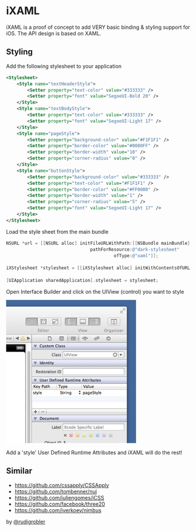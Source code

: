 # iXAML

iXAML is a proof of concept to add VERY basic binding & styling support for iOS. The API design is based on XAML.

## Styling

Add the following stylesheet to your application

```xml
<Stylesheet>
    <Style name="textHeaderStyle">
        <Setter property="text-color" value="#333333" />
        <Setter property="font" value="SegoeUI-Bold 20" />
    </Style>
    <Style name="textBodyStyle">
        <Setter property="text-color" value="#333333" />
        <Setter property="font" value="SegoeUI-Light 17" />
    </Style>
    <Style name="pageStyle">
        <Setter property="background-color" value="#F1F1F1" />
        <Setter property="border-color" value="#0000FF" />
        <Setter property="border-width" value="10" />
        <Setter property="corner-radius" value="0" />
    </Style>
    <Style name="buttonStyle">
        <Setter property="background-color" value="#333333" />
        <Setter property="text-color" value="#F1F1F1" />
        <Setter property="border-color" value="#FF0000" />        
        <Setter property="border-width" value="1" />
        <Setter property="corner-radius" value="5" />
        <Setter property="font" value="SegoeUI-Light 17" />
    </Style>
</Stylesheet>
```
Load the style sheet from the main bundle

```Objective-C
NSURL *url = [[NSURL alloc] initFileURLWithPath:[[NSBundle mainBundle] 
                                pathForResource:@"dark-stylesheet"
                                         ofType:@"xaml"]];

iXStylesheet *stylesheet = [[iXStylesheet alloc] initWithContentsOfURL:url];

[UIApplication sharedApplication].stylesheet = stylesheet;
```
Open Interface Builder and click on the UIView (control) you want to style

![Interface Builder](https://github.com/rudigrobler/iXAML/blob/master/Documentation/SetStyleInIB.jpg?raw=true)

Add a 'style' User Defined Runtime Attributes and iXAML will do the rest!

## Similar

* https://github.com/cssapply/CSSApply
* https://github.com/tombenner/nui
* https://github.com/juliengomes/iCSS
* https://github.com/facebook/three20
* https://github.com/jverkoey/nimbus

by [@rudigrobler](http://twitter.com/rudigrobler/)
